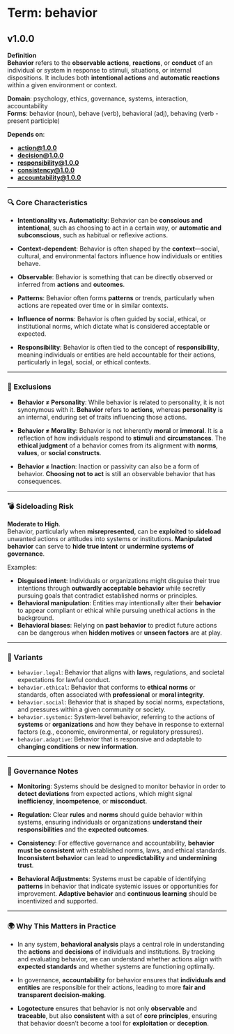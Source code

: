 # Term: behavior

## v1.0.0

**Definition**  
**Behavior** refers to the **observable actions**, **reactions**, or **conduct** of an individual or system in response to stimuli, situations, or internal dispositions. It includes both **intentional actions** and **automatic reactions** within a given environment or context.

**Domain**: psychology, ethics, governance, systems, interaction, accountability  
**Forms**: behavior (noun), behave (verb), behavioral (adj), behaving (verb - present participle)

**Depends on**:  
- **action@1.0.0**  
- **decision@1.0.0**  
- **responsibility@1.0.0**  
- **consistency@1.0.0**  
- **accountability@1.0.0**

---

### 🔍 Core Characteristics

- **Intentionality vs. Automaticity**: Behavior can be **conscious and intentional**, such as choosing to act in a certain way, or **automatic and subconscious**, such as habitual or reflexive actions.

- **Context-dependent**: Behavior is often shaped by the **context**—social, cultural, and environmental factors influence how individuals or entities behave.

- **Observable**: Behavior is something that can be directly observed or inferred from **actions** and **outcomes**.

- **Patterns**: Behavior often forms **patterns** or trends, particularly when actions are repeated over time or in similar contexts.

- **Influence of norms**: Behavior is often guided by social, ethical, or institutional norms, which dictate what is considered acceptable or expected.

- **Responsibility**: Behavior is often tied to the concept of **responsibility**, meaning individuals or entities are held accountable for their actions, particularly in legal, social, or ethical contexts.

---

### 🚫 Exclusions

- **Behavior ≠ Personality**: While behavior is related to personality, it is not synonymous with it. **Behavior** refers to **actions**, whereas **personality** is an internal, enduring set of traits influencing those actions.

- **Behavior ≠ Morality**: Behavior is not inherently **moral** or **immoral**. It is a reflection of how individuals respond to **stimuli** and **circumstances**. The **ethical judgment** of a behavior comes from its alignment with **norms**, **values**, or **social constructs**.

- **Behavior ≠ Inaction**: Inaction or passivity can also be a form of behavior. **Choosing not to act** is still an observable behavior that has consequences.

---

### 💣 Sideloading Risk

**Moderate to High**.  
Behavior, particularly when **misrepresented**, can be **exploited** to **sideload** unwanted actions or attitudes into systems or institutions. **Manipulated behavior** can serve to **hide true intent** or **undermine systems of governance**.

Examples:
- **Disguised intent**: Individuals or organizations might disguise their true intentions through **outwardly acceptable behavior** while secretly pursuing goals that contradict established norms or principles.
- **Behavioral manipulation**: Entities may intentionally alter their **behavior** to appear compliant or ethical while pursuing unethical actions in the background.
- **Behavioral biases**: Relying on **past behavior** to predict future actions can be dangerous when **hidden motives** or **unseen factors** are at play.

---

### 🔁 Variants

- `behavior.legal`: Behavior that aligns with **laws**, regulations, and societal expectations for lawful conduct.
- `behavior.ethical`: Behavior that conforms to **ethical norms** or standards, often associated with **professional** or **moral integrity**.
- `behavior.social`: Behavior that is shaped by social norms, expectations, and pressures within a given community or society.
- `behavior.systemic`: System-level behavior, referring to the actions of **systems** or **organizations** and how they behave in response to external factors (e.g., economic, environmental, or regulatory pressures).
- `behavior.adaptive`: Behavior that is responsive and adaptable to **changing conditions** or **new information**.

---

### 🔐 Governance Notes

- **Monitoring**: Systems should be designed to monitor behavior in order to **detect deviations** from expected actions, which might signal **inefficiency**, **incompetence**, or **misconduct**.

- **Regulation**: Clear **rules** and **norms** should guide behavior within systems, ensuring individuals or organizations **understand their responsibilities** and the **expected outcomes**.

- **Consistency**: For effective governance and accountability, **behavior must be consistent** with established norms, laws, and ethical standards. **Inconsistent behavior** can lead to **unpredictability** and **undermining trust**.

- **Behavioral Adjustments**: Systems must be capable of identifying **patterns** in behavior that indicate systemic issues or opportunities for improvement. **Adaptive behavior** and **continuous learning** should be incentivized and supported.

---

### 🌍 Why This Matters in Practice

- In any system, **behavioral analysis** plays a central role in understanding the **actions** and **decisions** of individuals and institutions. By tracking and evaluating behavior, we can understand whether actions align with **expected standards** and whether systems are functioning optimally.

- In governance, **accountability** for behavior ensures that **individuals and entities** are responsible for their actions, leading to more **fair and transparent decision-making**.

- **Logotecture** ensures that behavior is not only **observable** and **traceable**, but also **consistent** with a set of **core principles**, ensuring that behavior doesn’t become a tool for **exploitation** or **deception**.
